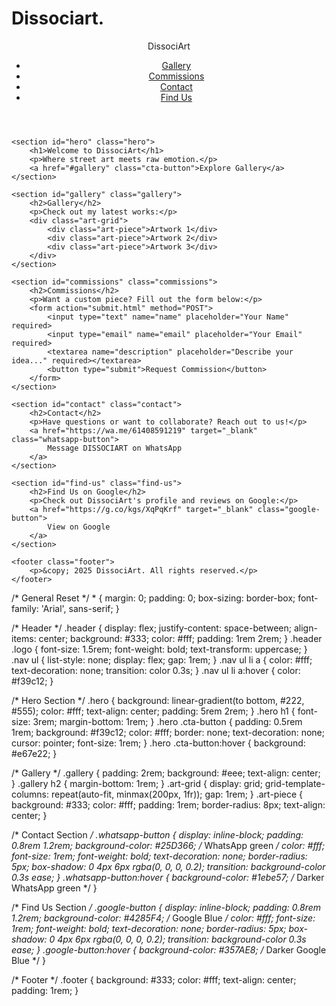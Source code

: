# Dissociart.

<!DOCTYPE html>
<html lang="en">
<head>
    <meta charset="UTF-8">
    <meta name="viewport" content="width=device-width, initial-scale=1.0">
    <title>DissociArt</title>
    <link rel="stylesheet" href="styles.css">
</head>
<body>
    <header class="header">
        <div class="logo">DissociArt</div>
        <nav class="nav">
            <ul>
                <li><a href="#gallery">Gallery</a></li>
                <li><a href="#commissions">Commissions</a></li>
                <li><a href="#contact">Contact</a></li>
                <li><a href="#find-us">Find Us</a></li>
            </ul>
        </nav>
    </header>

    <section id="hero" class="hero">
        <h1>Welcome to DissociArt</h1>
        <p>Where street art meets raw emotion.</p>
        <a href="#gallery" class="cta-button">Explore Gallery</a>
    </section>

    <section id="gallery" class="gallery">
        <h2>Gallery</h2>
        <p>Check out my latest works:</p>
        <div class="art-grid">
            <div class="art-piece">Artwork 1</div>
            <div class="art-piece">Artwork 2</div>
            <div class="art-piece">Artwork 3</div>
        </div>
    </section>

    <section id="commissions" class="commissions">
        <h2>Commissions</h2>
        <p>Want a custom piece? Fill out the form below:</p>
        <form action="submit.html" method="POST">
            <input type="text" name="name" placeholder="Your Name" required>
            <input type="email" name="email" placeholder="Your Email" required>
            <textarea name="description" placeholder="Describe your idea..." required></textarea>
            <button type="submit">Request Commission</button>
        </form>
    </section>

    <section id="contact" class="contact">
        <h2>Contact</h2>
        <p>Have questions or want to collaborate? Reach out to us!</p>
        <a href="https://wa.me/61408591219" target="_blank" class="whatsapp-button">
            Message DISSOCIART on WhatsApp
        </a>
    </section>

    <section id="find-us" class="find-us">
        <h2>Find Us on Google</h2>
        <p>Check out DissociArt's profile and reviews on Google:</p>
        <a href="https://g.co/kgs/XqPqKrf" target="_blank" class="google-button">
            View on Google
        </a>
    </section>

    <footer class="footer">
        <p>&copy; 2025 DissociArt. All rights reserved.</p>
    </footer>
</body>
</html>
/* General Reset */
* {
    margin: 0;
    padding: 0;
    box-sizing: border-box;
    font-family: 'Arial', sans-serif;
}

/* Header */
.header {
    display: flex;
    justify-content: space-between;
    align-items: center;
    background: #333;
    color: #fff;
    padding: 1rem 2rem;
}
.header .logo {
    font-size: 1.5rem;
    font-weight: bold;
    text-transform: uppercase;
}
.nav ul {
    list-style: none;
    display: flex;
    gap: 1rem;
}
.nav ul li a {
    color: #fff;
    text-decoration: none;
    transition: color 0.3s;
}
.nav ul li a:hover {
    color: #f39c12;
}

/* Hero Section */
.hero {
    background: linear-gradient(to bottom, #222, #555);
    color: #fff;
    text-align: center;
    padding: 5rem 2rem;
}
.hero h1 {
    font-size: 3rem;
    margin-bottom: 1rem;
}
.hero .cta-button {
    padding: 0.5rem 1rem;
    background: #f39c12;
    color: #fff;
    border: none;
    text-decoration: none;
    cursor: pointer;
    font-size: 1rem;
}
.hero .cta-button:hover {
    background: #e67e22;
}

/* Gallery */
.gallery {
    padding: 2rem;
    background: #eee;
    text-align: center;
}
.gallery h2 {
    margin-bottom: 1rem;
}
.art-grid {
    display: grid;
    grid-template-columns: repeat(auto-fit, minmax(200px, 1fr));
    gap: 1rem;
}
.art-piece {
    background: #333;
    color: #fff;
    padding: 1rem;
    border-radius: 8px;
    text-align: center;
}

/* Contact Section */
.whatsapp-button {
    display: inline-block;
    padding: 0.8rem 1.2rem;
    background-color: #25D366; /* WhatsApp green */
    color: #fff;
    font-size: 1rem;
    font-weight: bold;
    text-decoration: none;
    border-radius: 5px;
    box-shadow: 0 4px 6px rgba(0, 0, 0, 0.2);
    transition: background-color 0.3s ease;
}
.whatsapp-button:hover {
    background-color: #1ebe57; /* Darker WhatsApp green */
}

/* Find Us Section */
.google-button {
    display: inline-block;
    padding: 0.8rem 1.2rem;
    background-color: #4285F4; /* Google Blue */
    color: #fff;
    font-size: 1rem;
    font-weight: bold;
    text-decoration: none;
    border-radius: 5px;
    box-shadow: 0 4px 6px rgba(0, 0, 0, 0.2);
    transition: background-color 0.3s ease;
}
.google-button:hover {
    background-color: #357AE8; /* Darker Google Blue */
}

/* Footer */
.footer {
    background: #333;
    color: #fff;
    text-align: center;
    padding: 1rem;
}

